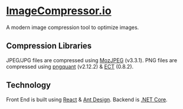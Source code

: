 # [ImageCompressor.io](https://imagecompressor.io)

A modern image compression tool to optimize images. 

## Compression Libraries

JPEG/JPG files are compressed using [MozJPEG](https://github.com/mozilla/mozjpeg) (v3.3.1). PNG files are compressed using [pngquant](https://pngquant.org) (v2.12.2) & [ECT](https://github.com/fhanau/Efficient-Compression-Tool) (0.8.2).

## Technology

Front End is built using [React](https://github.com/facebook/react) & [Ant Design](https://github.com/ant-design/ant-design). Backend is [.NET Core](https://github.com/dotnet/core).
 
